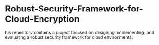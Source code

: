 # Robust-Security-Framework-for-Cloud-Encryption
his repository contains a project focused on designing, implementing, and evaluating a robust security framework for cloud environments.
